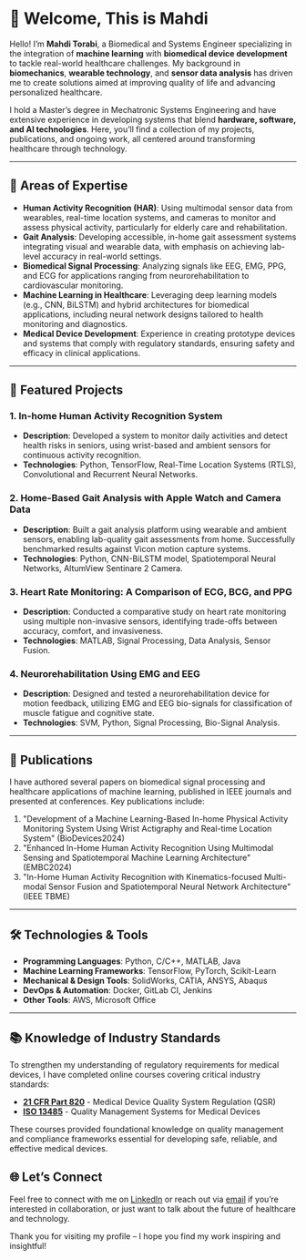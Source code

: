 # 👋 Welcome, This is Mahdi

Hello! I’m **Mahdi Torabi**, a Biomedical and Systems Engineer specializing in the integration of **machine learning** with **biomedical device development** to tackle real-world healthcare challenges. My background in **biomechanics**, **wearable technology**, and **sensor data analysis** has driven me to create solutions aimed at improving quality of life and advancing personalized healthcare.

I hold a Master’s degree in Mechatronic Systems Engineering and have extensive experience in developing systems that blend **hardware, software, and AI technologies**. Here, you’ll find a collection of my projects, publications, and ongoing work, all centered around transforming healthcare through technology.

---

## 🔬 Areas of Expertise

- **Human Activity Recognition (HAR)**: Using multimodal sensor data from wearables, real-time location systems, and cameras to monitor and assess physical activity, particularly for elderly care and rehabilitation.
- **Gait Analysis**: Developing accessible, in-home gait assessment systems integrating visual and wearable data, with emphasis on achieving lab-level accuracy in real-world settings.
- **Biomedical Signal Processing**: Analyzing signals like EEG, EMG, PPG, and ECG for applications ranging from neurorehabilitation to cardiovascular monitoring.
- **Machine Learning in Healthcare**: Leveraging deep learning models (e.g., CNN, BiLSTM) and hybrid architectures for biomedical applications, including neural network designs tailored to health monitoring and diagnostics.
- **Medical Device Development**: Experience in creating prototype devices and systems that comply with regulatory standards, ensuring safety and efficacy in clinical applications.

---

## 🧪 Featured Projects

### 1. In-home Human Activity Recognition System
   - **Description**: Developed a system to monitor daily activities and detect health risks in seniors, using wrist-based and ambient sensors for continuous activity recognition.
   - **Technologies**: Python, TensorFlow, Real-Time Location Systems (RTLS), Convolutional and Recurrent Neural Networks.

### 2. Home-Based Gait Analysis with Apple Watch and Camera Data
   - **Description**: Built a gait analysis platform using wearable and ambient sensors, enabling lab-quality gait assessments from home. Successfully benchmarked results against Vicon motion capture systems.
   - **Technologies**: Python, CNN-BiLSTM model, Spatiotemporal Neural Networks, AltumView Sentinare 2 Camera.

### 3. Heart Rate Monitoring: A Comparison of ECG, BCG, and PPG
   - **Description**: Conducted a comparative study on heart rate monitoring using multiple non-invasive sensors, identifying trade-offs between accuracy, comfort, and invasiveness.
   - **Technologies**: MATLAB, Signal Processing, Data Analysis, Sensor Fusion.

### 4. Neurorehabilitation Using EMG and EEG
   - **Description**: Designed and tested a neurorehabilitation device for motion feedback, utilizing EMG and EEG bio-signals for classification of muscle fatigue and cognitive state.
   - **Technologies**: SVM, Python, Signal Processing, Bio-Signal Analysis.

---

## 📜 Publications

I have authored several papers on biomedical signal processing and healthcare applications of machine learning, published in IEEE journals and presented at conferences. Key publications include:

1. "Development of a Machine Learning-Based In-home Physical Activity Monitoring System Using Wrist Actigraphy and Real-time Location System" (BioDevices2024)
2. "Enhanced In-Home Human Activity Recognition Using Multimodal Sensing and Spatiotemporal Machine Learning Architecture" (EMBC2024)
3. "In-Home Human Activity Recognition with Kinematics-focused Multi-modal Sensor Fusion and Spatiotemporal Neural Network Architecture" (IEEE TBME)


---

## 🛠️ Technologies & Tools

- **Programming Languages**: Python, C/C++, MATLAB, Java
- **Machine Learning Frameworks**: TensorFlow, PyTorch, Scikit-Learn
- **Mechanical & Design Tools**: SolidWorks, CATIA, ANSYS, Abaqus
- **DevOps & Automation**: Docker, GitLab CI, Jenkins
- **Other Tools**: AWS, Microsoft Office

---

## 📚 Knowledge of Industry Standards

To strengthen my understanding of regulatory requirements for medical devices, I have completed online courses covering critical industry standards:

- **[21 CFR Part 820](https://www.udemy.com/course/21-cfr-part-820-medical-device-qsr-practice-exam/?couponCode=KEEPLEARNING)** - Medical Device Quality System Regulation (QSR)
- **[ISO 13485](https://www.udemy.com/course/iso13485-medical-devices-qms/?couponCode=KEEPLEARNING)** - Quality Management Systems for Medical Devices

These courses provided foundational knowledge on quality management and compliance frameworks essential for developing safe, reliable, and effective medical devices.


## 🌐 Let’s Connect

Feel free to connect with me on [LinkedIn](http://www.linkedin.com/in/mahdi-torabi) or reach out via [email](mailto:Mato.1376@gmail.com) if you’re interested in collaboration, or just want to talk about the future of healthcare and technology. 

Thank you for visiting my profile – I hope you find my work inspiring and insightful!
